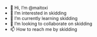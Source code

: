 - 👋 Hi, I’m @maitoxi
- 👀 I’m interested in skidding 
- 🌱 I’m currently learning skidding
- 💞️ I’m looking to collaborate on skidding
- 📫 How to reach me by skidding

<!---
maitoxi/maitoxi is a ✨ special ✨ repository because its `README.md` (this file) appears on your GitHub profile.
You can click the Preview link to take a look at your changes.
--->
